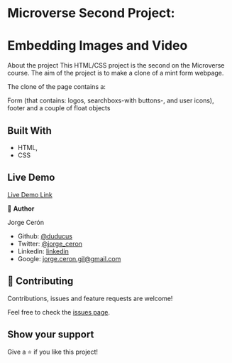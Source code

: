 # Microverse Second Project:
# Embedding Images and Video

About the project
This HTML/CSS project is the second on the Microverse course. The aim of the project is to make a clone of a mint form webpage. 

The clone of the page contains a: 

Form (that contains: logos, searchboxs-with buttons-, and user icons), 
footer 
and a couple of float objects

## Built With

- HTML,
- CSS

## Live Demo

[Live Demo Link](https://htmlpreview.github.io/?https://github.com/duducus/form_project/blob/form_feature/index.html)

👤 **Author**

Jorge Cerón 
- Github: [@duducus](https://github.com/duducus)
- Twitter: [@jorge_ceron](https://twitter.com/ceronjorge1)
- Linkedin: [linkedin](https://www.linkedin.com/in/jorge-francisco-cer%C3%B3n-gil-343583113/)
- Google: jorge.ceron.gil@gmail.com


## 🤝 Contributing

Contributions, issues and feature requests are welcome!

Feel free to check the [issues page](https://github.com/duducus/form_project/issues).

## Show your support

Give a ⭐️ if you like this project!

